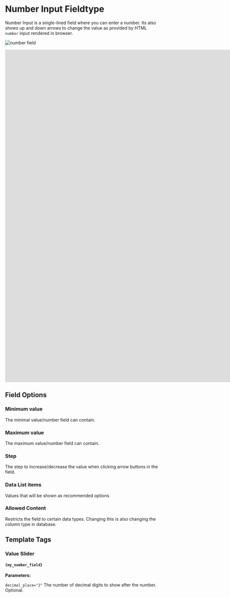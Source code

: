 <!--
    This source file is part of the open source project
    ExpressionEngine User Guide (https://github.com/ExpressionEngine/ExpressionEngine-User-Guide)

    @link      https://expressionengine.com/
    @copyright Copyright (c) 2003-2020, Packet Tide, LLC (https://packettide.com)
    @license   https://expressionengine.com/license Licensed under Apache License, Version 2.0
-->

# Number Input Fieldtype

Number Input is a single-lined field where you can enter a number. Its also shows up and down arrows to change the value as provided by HTML `number` input rendered in browser.


![number field](_images/field_number.png)

<div class="video-wrapper">
<iframe src="https://youtu.be/84i7HlkRxfg?vq=HD1080" width="1920" height="1080" frameborder="0" webkitallowfullscreen mozallowfullscreen allowfullscreen></iframe>
</div>


## Field Options

### Minimum value

The minimal value/number field can contain.

### Maximum value

The maximum value/number field can contain.

### Step

The step to increase/decrease the value when clicking arrow buttons in the field.

### Data List items

Values that will be shown as recommended options

### Allowed Content

Restricts the field to certain data types. Changing this is also changing the column type in database.

## Template Tags

### Value Slider

#### `{my_number_field}`

**Parameters:**

`decimal_place="2"`
The number of decimal digits to show after the number. Optional.
